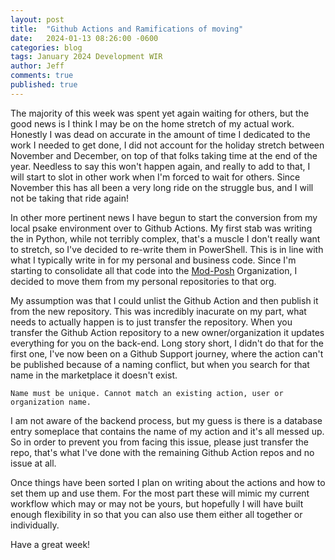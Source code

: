 ```yaml
---
layout: post
title:  "Github Actions and Ramifications of moving"
date:   2024-01-13 08:26:00 -0600
categories: blog
tags: January 2024 Development WIR
author: Jeff
comments: true
published: true
---
```


The majority of this week was spent yet again waiting for others, but the good news is I think I may be on the home stretch of my actual work. Honestly I was dead on accurate in the amount of time I dedicated to the work I needed to get done, I did not account for the holiday stretch between November and December, on top of that folks taking time at the end of the year. Needless to say this won't happen again, and really to add to that, I will start to slot in other work when I'm forced to wait for others. Since November this has all been a very long ride on the struggle bus, and I will not be taking that ride again!

In other more pertinent news I have begun to start the conversion from my local psake environment over to Github Actions. My first stab was writing the in Python, while not terribly complex, that's a muscle I don't really want to stretch, so I've decided to re-write them in PowerShell. This is in line with what I typically write in for my personal and business code. Since I'm starting to consolidate all that code into the [Mod-Posh](https://github.com/mod-posh) Organization, I decided to move them from my personal repositories to that org.

My assumption was that I could unlist the Github Action and then publish it from the new repository. This was incredibly inacurate on my part, what needs to actually happen is to just transfer the repository. When you transfer the Github Action repository to a new owner/organization it updates everything for you on the back-end. Long story short, I didn't do that for the first one, I've now been on a Github Support journey, where the action can't be published because of a naming conflict, but when you search for that name in the marketplace it doesn't exist.

```text
Name must be unique. Cannot match an existing action, user or organization name.
```

I am not aware of the backend process, but my guess is there is a database entry someplace that contains the name of my action and it's all messed up. So in order to prevent you from facing this issue, please just transfer the repo, that's what I've done with the remaining Github Action repos and no issue at all.

Once things have been sorted I plan on writing about the actions and how to set them up and use them. For the most part these will mimic my current workflow which may or may not be yours, but hopefully I will have built enough flexibility in so that you can also use them either all together or individually.

Have a great week!

